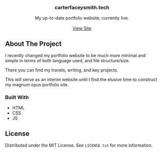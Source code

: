 <a name="readme-top"></a>

<br />
<!-- TITLE SECTION -->
<h3 align="center">carterfaceysmith.tech</h3>

  <p align="center">
    My up-to-date portfolio website, currently live.
    <br />
    <br />
    <a href="https://carterfaceysmith.tech">View Site</a>
  </p>
</div>

<!-- ABOUT THE PROJECT -->
## About The Project

I recently changed my portfolio website to be much more minimal and simple in terms of both language used, and file structure/size.

There you can find my travels, writing, and key projects.

This will serve as an interim website until I find the elusive time to construct my magnum opus portfolio site.

<!-- TECH STACK -->
### Built With

* HTML
* CSS
* JS

<!-- <p align="right">(<a href="#readme-top">To top</a>)</p> -->

<!-- LICENSE -->
## License

Distributed under the MIT License. See `LICENSE.txt` for more information.
</br>
</br>